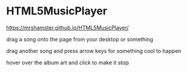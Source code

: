 # HTML5MusicPlayer

https://mrshamster.github.io/HTML5MusicPlayer/

drag a song onto the page from your desktop or something

drag another song and press arrow keys for something cool to happen

hover over the album art and click to make it stop
